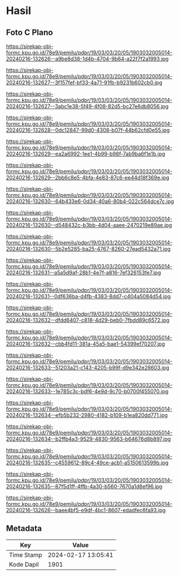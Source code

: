 # Hasil

## Foto C Plano

https://sirekap-obj-formc.kpu.go.id/78e9/pemilu/pdpr/19/03/03/20/05/1903032005014-20240216-132626--a9be8d38-1d4b-4704-9b64-a22f7f2a1993.jpg

https://sirekap-obj-formc.kpu.go.id/78e9/pemilu/pdpr/19/03/03/20/05/1903032005014-20240216-132627--3f157fef-bf33-4a71-91fb-b9231b602cb0.jpg

https://sirekap-obj-formc.kpu.go.id/78e9/pemilu/pdpr/19/03/03/20/05/1903032005014-20240216-132627--3abc1e38-5f49-4f08-82d5-bc27e6db8056.jpg

https://sirekap-obj-formc.kpu.go.id/78e9/pemilu/pdpr/19/03/03/20/05/1903032005014-20240216-132628--0dc12847-99d0-4308-b07f-44b62cfd0e55.jpg

https://sirekap-obj-formc.kpu.go.id/78e9/pemilu/pdpr/19/03/03/20/05/1903032005014-20240216-132629--ea2a6992-1ee1-4b99-b98f-7ab9ba6f1e1b.jpg

https://sirekap-obj-formc.kpu.go.id/78e9/pemilu/pdpr/19/03/03/20/05/1903032005014-20240216-132629--2bb6c8e5-4bfa-4e83-87c6-ee44d18f369e.jpg

https://sirekap-obj-formc.kpu.go.id/78e9/pemilu/pdpr/19/03/03/20/05/1903032005014-20240216-132630--64b433e6-0d34-40a6-80b4-022c564dce7c.jpg

https://sirekap-obj-formc.kpu.go.id/78e9/pemilu/pdpr/19/03/03/20/05/1903032005014-20240216-132630--d548432c-b3bb-4d04-aaee-2470219e89ae.jpg

https://sirekap-obj-formc.kpu.go.id/78e9/pemilu/pdpr/19/03/03/20/05/1903032005014-20240216-132630--5b2e5285-ba25-4767-8260-27ead5432a71.jpg

https://sirekap-obj-formc.kpu.go.id/78e9/pemilu/pdpr/19/03/03/20/05/1903032005014-20240216-132631--a5a5d9af-28b1-4e7f-a816-7ef326153fe7.jpg

https://sirekap-obj-formc.kpu.go.id/78e9/pemilu/pdpr/19/03/03/20/05/1903032005014-20240216-132631--0df636ba-d4fb-4383-8dd7-c404a5084d54.jpg

https://sirekap-obj-formc.kpu.go.id/78e9/pemilu/pdpr/19/03/03/20/05/1903032005014-20240216-132632--dfdd6407-c818-4d29-beb0-7fbdd89c6572.jpg

https://sirekap-obj-formc.kpu.go.id/78e9/pemilu/pdpr/19/03/03/20/05/1903032005014-20240216-132632--cbb4fd11-381a-45a5-bae1-54399ef70207.jpg

https://sirekap-obj-formc.kpu.go.id/78e9/pemilu/pdpr/19/03/03/20/05/1903032005014-20240216-132633--51203a21-c143-4205-b99f-d9e342e28603.jpg

https://sirekap-obj-formc.kpu.go.id/78e9/pemilu/pdpr/19/03/03/20/05/1903032005014-20240216-132633--1e785c3c-bdf6-4e9d-9c70-b0700f455070.jpg

https://sirekap-obj-formc.kpu.go.id/78e9/pemilu/pdpr/19/03/03/20/05/1903032005014-20240216-132634--efb5b232-2980-4182-b109-b1ea820dd771.jpg

https://sirekap-obj-formc.kpu.go.id/78e9/pemilu/pdpr/19/03/03/20/05/1903032005014-20240216-132634--b2ffb4a3-9529-4830-9563-b64676d8b897.jpg

https://sirekap-obj-formc.kpu.go.id/78e9/pemilu/pdpr/19/03/03/20/05/1903032005014-20240216-132635--c4559612-89c4-49ce-acb1-a5150613599b.jpg

https://sirekap-obj-formc.kpu.go.id/78e9/pemilu/pdpr/19/03/03/20/05/1903032005014-20240216-132635--87f5d1ff-4ffb-4a30-b560-7670a1d8ef96.jpg

https://sirekap-obj-formc.kpu.go.id/78e9/pemilu/pdpr/19/03/03/20/05/1903032005014-20240216-132626--baee4bf5-e9df-4bc1-8607-edadfec6fa93.jpg


## Metadata

| Key        | Value               |
| ---------- | ------------------- |
| Time Stamp | 2024-02-17 13:05:41 |
| Kode Dapil | 1901                |



